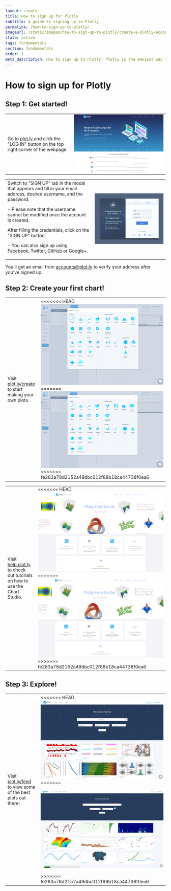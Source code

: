 ```yaml
---
layout: single
title: How to sign up for Plotly
subtitle: A guide to signing up to Plotly
permalink: /how-to-sign-up-to-plotly/
imageurl: /static/images/how-to-sign-up-to-plotly/create-a-plotly-account.png
state: active
tags: fundamentals
section: fundamentals
order: 1
meta_description: How to sign up to Plotly. Plotly is the easiest way to make and share graphs, online and for free.
---
```


# How to sign up for Plotly

## Step 1: Get started!

 <table>
  <tbody>
   <tr>
    <td>
      Go to
      <a class="link--impt" href="https://plot.ly/">
       plot.ly
      </a>
      and click the "LOG IN" button on the top right corner of the webpage.
    </td>
    <td>
       <img alt="How to sign up to plotly 00" src="/static/images/how-to-sign-up-to-plotly/plotly_page.png" title=""/>
    </td>
   </tr>
   </tbody>
  </table>

 <table>
  <tbody>
   <tr>
    <td>
      Switch to "SIGN UP" tab in the modal that appears and fill in your email address, desired username, and the password. 
      <p >
      - Please note that the username cannot be modified once the account is created.
      </p>
      After filling the credentials, click on the "SIGN UP" button.
      <p >
      - You can also sign up using Facebook, Twitter, GitHub or Google+.
      </p>
    </td>
    <td>
       <img alt="How to sign up to plotly 00" src="/static/images/how-to-sign-up-to-plotly/signup_modal.png" title=""/>
    </td>
   </tr>
   </tbody>
  </table>

You’ll get an email from [accounts@plot.ly](mailto:accounts@plot.ly) to verify your address after you’ve signed up.

## Step 2: Create your first chart!

 <table>
  <tbody>
   <tr>
    <td>
      Visit
      <a class="link--impt" href="https://plot.ly/create">
       plot.ly/create
      </a>
      to start making your own plots.
    </td>
    <td>
<<<<<<< HEAD
       <img alt="How to sign up to plotly 01" src="/static/images/how-to-sign-up-to-plotly/choose_chart_modal.png" title=""/>
=======
       <img alt="How to sign up to plotly 00" src="/static/images/how-to-sign-up-to-plotly/select-trace-type.PNG" title=""/>
>>>>>>> fe283a78d2152a49dbc012f88b18ca44738f0ea6
    </td>
   </tr>
   </tbody>
  </table>

 <table>
  <tbody>
   <tr>
    <td>
      Visit
      <a class="link--impt" href="http://help.plot.ly/">
       help.plot.ly
      </a>
      to check out tutorials on how to use the Chart Studio.
    </td>
    <td>
<<<<<<< HEAD
       <img alt="How to sign up to plotly 02" src="/static/images/how-to-sign-up-to-plotly/help_homepage.png" title=""/>
=======
       <img alt="How to sign up to plotly 05" src="/static/images/how-to-sign-up-to-plotly/help-center.PNG" title=""/>
>>>>>>> fe283a78d2152a49dbc012f88b18ca44738f0ea6
    </td>
   </tr>
  </tbody>
 </table>

## Step 3: Explore!
 <table>
  <tbody>
   <tr>
    <td>
      Visit
      <a class="link--impt" href="https://plot.ly/feed/">
       plot.ly/feed
      </a>
      to view some of the best plots out there!
    </td>
    <td>
<<<<<<< HEAD
       <img alt="How to sign up to plotly 04" src="/static/images/how-to-sign-up-to-plotly/feeds_page.png" title=""/>
=======
     <p >
       <img alt="How to sign up to plotly 04" src="/static/images/how-to-sign-up-to-plotly/plotly-feed.PNG" title=""/>
     </p>
>>>>>>> fe283a78d2152a49dbc012f88b18ca44738f0ea6
    </td>
   </tr>
  </tbody>
 </table>
